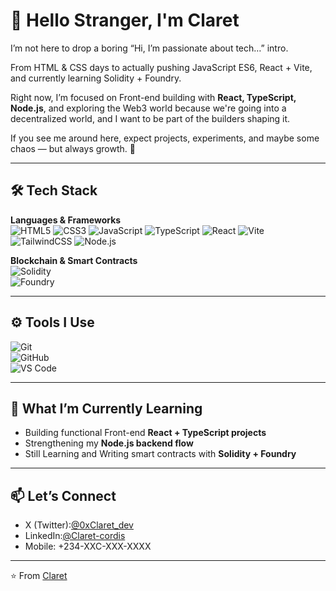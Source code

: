 # 👋 Hello Stranger, I'm Claret  

I’m not here to drop a boring
“Hi, I’m passionate about tech…” intro.  

From HTML & CSS days to actually pushing JavaScript ES6, React + Vite, and currently learning Solidity + Foundry.

Right now, I’m focused on Front-end building with **React, TypeScript, Node.js**, and exploring the Web3 world because we're going into a decentralized world, and I want to be part of the builders shaping it.

If you see me around here, expect projects, experiments, and maybe some chaos — but always growth. 🌱  

---

## 🛠 Tech Stack  

**Languages & Frameworks**  
![HTML5](https://img.shields.io/badge/-HTML5-E34F26?style=flat&logo=html5&logoColor=white)  ![CSS3](https://img.shields.io/badge/-CSS3-1572B6?style=flat&logo=css3&logoColor=white)  ![JavaScript](https://img.shields.io/badge/-JavaScript_ES6-F7DF1E?style=flat&logo=javascript&logoColor=black)  ![TypeScript](https://img.shields.io/badge/-TypeScript-3178C6?style=flat&logo=typescript&logoColor=white)  ![React](https://img.shields.io/badge/-React-61DAFB?style=flat&logo=react&logoColor=black)  ![Vite](https://img.shields.io/badge/-Vite-646CFF?style=flat&logo=vite&logoColor=white)  ![TailwindCSS](https://img.shields.io/badge/-TailwindCSS-38B2AC?style=flat&logo=tailwindcss&logoColor=white)  ![Node.js](https://img.shields.io/badge/-Node.js-339933?style=flat&logo=node.js&logoColor=white)  

**Blockchain & Smart Contracts**  
![Solidity](https://img.shields.io/badge/-Solidity-363636?style=flat&logo=solidity&logoColor=white)  
![Foundry](https://img.shields.io/badge/-Foundry-FF6F00?style=flat&logo=rust&logoColor=white) 

---

## ⚙️ Tools I Use  
![Git](https://img.shields.io/badge/-Git-F05032?style=flat&logo=git&logoColor=white)  
![GitHub](https://img.shields.io/badge/-GitHub-181717?style=flat&logo=github&logoColor=white)  
![VS Code](https://img.shields.io/badge/-VS_Code-007ACC?style=flat&logo=visualstudiocode&logoColor=white)  

---

## 🌱 What I’m Currently Learning  
- Building functional Front-end **React + TypeScript projects**  
- Strengthening my **Node.js backend flow**  
- Still Learning and Writing smart contracts with **Solidity + Foundry**  

---

## 📫 Let’s Connect  
-  X (Twitter):[@0xClaret_dev](https://twitter.com/0xClaret_dev)  
-  LinkedIn:[@Claret-cordis](https://linkedin.com/in/claret-cordis)  
 - Mobile: +234-XXC-XXX-XXXX  

---
⭐️ From [Claret](https://github.com/yourusername)

<!--
**Claret-01/Claret-01** is a ✨ _special_ ✨ repository because its `README.md` (this file) appears on your GitHub profile.

Here are some ideas to get you started:

- 🔭 I’m currently working on ...
- 🌱 I’m currently learning ...
- 👯 I’m looking to collaborate on ...
- 🤔 I’m looking for help with ...
- 💬 Ask me about ...
- 📫 How to reach me: ...
- 😄 Pronouns: ...
- ⚡ Fun fact: ...
-->
